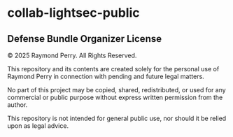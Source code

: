 # collab-lightsec-public


Defense Bundle Organizer License
--------------------------------
© 2025 Raymond Perry. All Rights Reserved.

This repository and its contents are created solely for the personal use
of Raymond Perry in connection with pending and future legal matters.

No part of this project may be copied, shared, redistributed, or used
for any commercial or public purpose without express written permission
from the author.

This repository is not intended for general public use, nor should it
be relied upon as legal advice.
